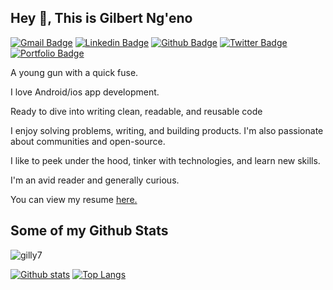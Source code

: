 ## Hey 👋, This is Gilbert Ng'eno
[![Gmail Badge](https://img.shields.io/badge/-ngenogilbert07@gmail.com-c14438?style=flat&logo=Gmail&logoColor=white&link=mailto:ngenogilbert07@gmail.com)](mailto:ngenogilbert07@gmail.com) 
[![Linkedin Badge](https://img.shields.io/badge/-gilbertngenob4290b143-0072b1?style=flat&logo=Linkedin&logoColor=white&link=https://www.linkedin.com/in/gilbertngenob4290b143/)](https://www.linkedin.com/in/gilbertngenob4290b143/) [![Github Badge](https://img.shields.io/badge/-gilly7-grey?style=flat&logo=github&logoColor=white&link=https://github.com/gilly7/)](https://www.github.com/gilly7/) [![Twitter Badge](https://img.shields.io/badge/-gilbert4_real-00acee?style=flat&logo=twitter&logoColor=white&link=https://twitter.com/gilbert4_real/)](https://www.twitter.com/gilbert4_real/) [![Portfolio Badge](https://img.shields.io/badge/portfolio-web-blue?style=flat&link=ngeno.netlify.app/)](ngeno.netlify.app/) <p align='left'>A young gun with a quick fuse.

I love Android/ios app development.

Ready to dive into writing clean, readable, and reusable code

I enjoy solving problems, writing, and building products. I'm also passionate about communities and open-source.

I like to peek under the hood, tinker with technologies, and learn new skills.

I'm an avid reader and generally curious.</p><p align='left'> You can view my resume <a href='https://drive.google.com/file/d/1grY3mvElXn4gPpOwgcOWf4GBEmP1r7wo/view?usp=sharing ' target=_blank><u>here</u>.</a></p>
## Some of my Github Stats
<p align=left> <img src=https://komarev.com/ghpvc/?username=gilly7 alt=gilly7 /> </p>

[![Github stats](https://github-readme-stats.vercel.app/api?username=gilly7&show_icons=true&include_all_commits=true)](https://github.com/gilly7/github-readme-stats)
[![Top Langs](https://github-readme-stats.vercel.app/api/top-langs/?username=gilly7&layout=compact)](https://github.com/gilly7/github-readme-stats)

<!--
**gilly7/gilly7** is a ✨ _special_ ✨ repository because its `README.md` (this file) appears on your GitHub profile.

Here are some ideas to get you started:

- 🔭 I’m currently working on ...
- 🌱 I’m currently learning ...
- 👯 I’m looking to collaborate on ...
- 🤔 I’m looking for help with ...
- 💬 Ask me about ...
- 📫 How to reach me: ...
- 😄 Pronouns: ...
- ⚡ Fun fact: ...
-->
